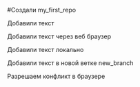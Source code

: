 #Создали my_first_repo 

Добавили текст

Добавили текст через веб браузер

Добавили текст локально

Добавили текст в новой ветке  new_branch

Разрешаем конфликт в браузере

